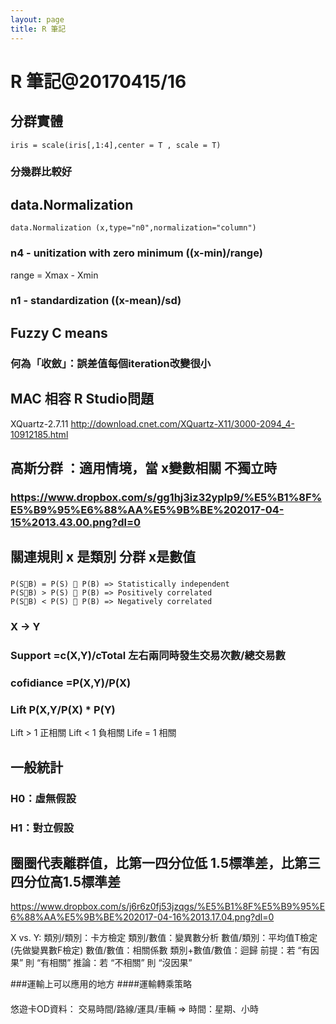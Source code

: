 ```yaml
---
layout: page
title: R 筆記
---
```


# R 筆記@20170415/16

## 分群實體
```
iris = scale(iris[,1:4],center = T , scale = T)
```
### 分幾群比較好

## data.Normalization 
```
data.Normalization (x,type="n0",normalization="column")
```
### n4 - unitization with zero minimum ((x-min)/range)
range = Xmax - Xmin
### n1 - standardization ((x-mean)/sd)

## Fuzzy C means
### 何為「收斂」：誤差值每個iteration改變很小


## MAC 相容 R Studio問題

XQuartz-2.7.11
http://download.cnet.com/XQuartz-X11/3000-2094_4-10912185.html


## 高斯分群 ：適用情境，當 x變數相關 不獨立時
### https://www.dropbox.com/s/gg1hj3iz32yplp9/%E5%B1%8F%E5%B9%95%E6%88%AA%E5%9B%BE%202017-04-15%2013.43.00.png?dl=0

## 關連規則 x  是類別     分群 x是數值

###
```
P(SB) = P(S)  P(B) => Statistically independent
P(SB) > P(S)  P(B) => Positively correlated
P(SB) < P(S)  P(B) => Negatively correlated
```
### X -> Y
### Support =c(X,Y)/cTotal 左右兩同時發生交易次數/總交易數
### cofidiance =P(X,Y)/P(X)
### Lift P(X,Y/P(X) * P(Y)

Lift > 1 正相關 
Lift < 1 負相關 
Life = 1 相關

## 一般統計
### H0：虛無假設
### H1：對立假設

## 圈圈代表離群值，比第一四分位低 1.5標準差，比第三四分位高1.5標準差

https://www.dropbox.com/s/j6r6z0fj53jzqgs/%E5%B1%8F%E5%B9%95%E6%88%AA%E5%9B%BE%202017-04-16%2013.17.04.png?dl=0

X vs. Y:
類別/類別：卡方檢定
類別/數值：變異數分析
數值/類別：平均值T檢定 (先做變異數F檢定)
數值/數值：相關係數
類別+數值/數值：迴歸
前提：若 “有因果” 則 “有相關”  推論：若 “不相關” 則 “沒因果”


###運輸上可以應用的地方
####運輸轉乘策略

####
悠遊卡OD資料：
交易時間/路線/運具/車輛
=>
時間：星期、小時

